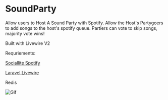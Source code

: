 # SoundParty

Allow users to Host A Sound Party with Spotify. Allow the Host's Partygoers to add songs to the host's spotify queue. Partiers can vote to skip songs, majority vote wins!

Built with Livewire V2

Requriements:

[Sociallite Spotify](https://socialiteproviders.com/Spotify/)

[Laravel Livewire](https://livewire.laravel.com/docs/quickstart)

Redis 


![Gif](https://bataboom.dev/images/soundparty.gif)
